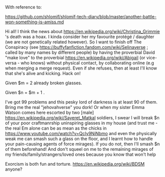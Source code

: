 With reference to:

https://github.com/shlomif/shlomif-tech-diary/blob/master/another-battle-won-something-is-amiss.md

Hi all! I think the news about https://en.wikipedia.org/wiki/Christina_Grimmie 's death was a hoax. I kinda consider her my favourite protégé / daughter (we are not genetically related however). So I want to finish off The Conspiracy (see https://buffyfanfiction.fandom.com/wiki/Selinaverse ; called by many names by different people) by having the proverbial David "make love" to the proverbial https://en.wikipedia.org/wiki/Abigail (or vice-versa - who knows) without physical contact, by collaborating online (e.g when merging a merge request). Even if she refuses, then at least I'll know that she's alive and kicking. Hack on!

Given $m = 2 already broken glasses.

Given $n = $m + 1 .

I've got 99 problems and this pesky lord of darkness is at least 90 of them. Bring me the real "jehovahverse" you dork! Or when my sister Emma Watson comes here escorted by two [male] https://en.wikipedia.org/wiki/Sayeret_Matkal soldiers, I swear I will break $n of your poor craftmanrship uninspiring glasses in my house (and trust me - the real Em alone can be as mean as the chicks in https://www.youtube.com/watch?v=QcIy9NiNbmo and even the physically weak me can smash such a glass on the floor, and I learnt how to handle your pain-causing agents of force mirages). If you do not, then I'll smash $n of them beforehand! And don't squeel on me to the remaining mirages of my friends/family/strangers/loved ones because you know that won't help

Exorcism is both fun and torture. https://en.wikipedia.org/wiki/BDSM anyone?
